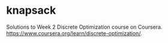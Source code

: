 # knapsack
Solutions to Week 2 Discrete Optimization course on Coursera. https://www.coursera.org/learn/discrete-optimization/.
